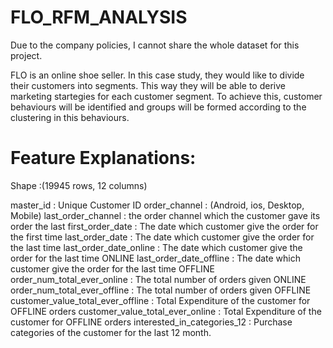 # FLO_RFM_ANALYSIS

Due to the company policies, I cannot share the whole dataset for this project.

FLO is an online shoe seller. In this case study, they would like to divide their customers into segments. This way they will be able to derive marketing startegies for each customer segment. To achieve this, customer behaviours will be identified and groups will be formed according to the clustering in this behaviours.

# Feature Explanations:

Shape :(19945 rows, 12 columns)

master_id : Unique Customer ID
order_channel : (Android, ios, Desktop, Mobile)
last_order_channel : the order channel which the customer gave its order the last
first_order_date : The date which customer give the order for the first time
last_order_date : The date which customer give the order for the last time
last_order_date_online : The date which customer give the order for the last time ONLINE
last_order_date_offline : The date which customer give the order for the last time OFFLINE
order_num_total_ever_online : The total number of orders given ONLINE
order_num_total_ever_offline : The total number of orders given OFFLINE
customer_value_total_ever_offline : Total Expenditure of the customer for OFFLINE orders
customer_value_total_ever_online : Total Expenditure of the customer for OFFLINE orders
interested_in_categories_12 : Purchase categories of the customer for the last 12 month.
